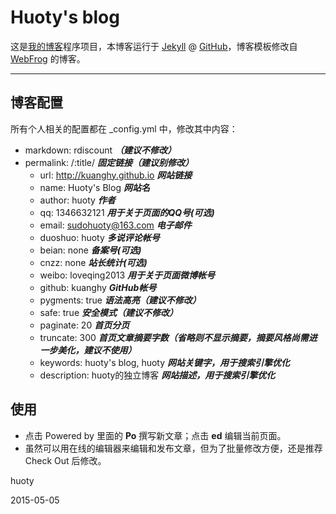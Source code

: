 Huoty's blog
============

这是[我的博客](http://kuanghy.github.io/)程序项目，本博客运行于 [Jekyll](http://jekyllrb.com) @ [GitHub](http://github.com/kuanghy/kuanghy.github.io)，博客模板修改自 [WebFrog](http://webfrogs.me/) 的博客。

------------


## 博客配置
所有个人相关的配置都在 _config.yml 中，修改其中内容：
  * markdown: rdiscount ***（建议不修改）***
  * permalink: /:title/ ***固定链接（建议别修改）***
	* url: http://kuanghy.github.io ***网站链接***
	* name: Huoty's Blog ***网站名***
	* author: huoty ***作者***
	* qq: 1346632121 ***用于关于页面的QQ号(可选)***
	* email: sudohuoty@163.com ***电子邮件***
	* duoshuo: huoty ***多说评论帐号***
	* beian:  none ***备案号(可选)***
	* cnzz: none ***站长统计(可选)***
	* weibo: loveqing2013 ***用于关于页面微博帐号***
	* github: kuanghy ***GitHub帐号***
	* pygments: true ***语法高亮（建议不修改）***
	* safe: true ***安全模式（建议不修改）***
	* paginate: 20 ***首页分页***
	* truncate: 300 ***首页文章摘要字数（省略则不显示摘要，摘要风格尚需进一步美化，建议不使用）***
	* keywords: huoty's blog, huoty ***网站关键字，用于搜索引擎优化***
	* description: huoty的独立博客 ***网站描述，用于搜索引擎优化***


## 使用

* 点击 Powered by 里面的 **Po** 撰写新文章；点击 **ed** 编辑当前页面。
* 虽然可以用在线的编辑器来编辑和发布文章，但为了批量修改方便，还是推荐 Check Out 后修改。

huoty

2015-05-05
